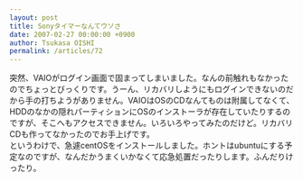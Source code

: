 ```yaml
---
layout: post
title: Sonyタイマーなんてウソさ
date: 2007-02-27 00:00:00 +0900
author: Tsukasa OISHI
permalink: /articles/72
---
```



突然、VAIOがログイン画面で固まってしまいました。なんの前触れもなかったのでちょっとびっくりです。うーん、リカバリしようにもログインできないのだから手の打ちようがありません。VAIOはOSのCDなんてものは附属してなくて、HDDのなかの隠れパーティションにOSのインストーラが存在していたりするのですが、そこへもアクセスできません。いろいろやってみたのだけど。リカバリCDも作ってなかったのでお手上げです。  
 というわけで、急遽centOSをインストールしました。ホントはubuntuにする予定なのですが、なんだかうまくいかなくて応急処置だったりします。ふんだりけったり。  

